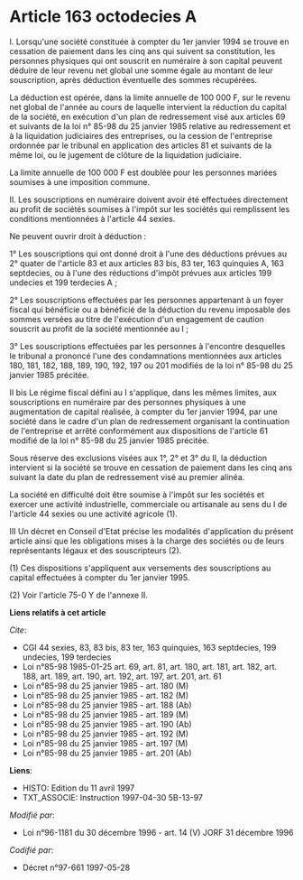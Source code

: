 # Article 163 octodecies A

I.  Lorsqu'une société constituée à compter du 1er janvier 1994 se trouve en cessation de paiement dans les cinq ans qui
suivent sa constitution, les personnes physiques qui ont souscrit en numéraire à son capital peuvent déduire de leur revenu
net global une somme égale au montant de leur souscription, après déduction éventuelle des sommes récupérées.

La déduction est opérée, dans la limite annuelle de 100 000 F, sur le revenu net global de l'année au cours de laquelle
intervient la réduction du capital de la société, en exécution d'un plan de redressement visé aux articles 69 et suivants de
la loi n° 85-98 du 25 janvier 1985 relative au redressement et à la liquidation judiciaires des entreprises, ou la cession de
l'entreprise ordonnée par le tribunal en application des articles 81 et suivants de la même loi, ou le jugement de clôture de
la liquidation judiciaire.

La limite annuelle de 100 000 F est doublée pour les personnes mariées soumises à une imposition commune.

II. Les souscriptions en numéraire doivent avoir été effectuées directement au profit de sociétés soumises à l'impôt sur les
sociétés qui remplissent les conditions mentionnées à l'article 44 sexies.

Ne peuvent ouvrir droit à déduction :

1° Les souscriptions qui ont donné droit à l'une des déductions prévues au 2° quater de l'article 83 et aux articles 83 bis,
83 ter, 163 quinquies A, 163 septdecies, ou à l'une des réductions d'impôt prévues aux articles 199 undecies et 199 terdecies
A ;

2° Les souscriptions effectuées par les personnes appartenant à un foyer fiscal qui bénéficie ou a bénéficié de la déduction
du revenu imposable des sommes versées au titre de l'exécution d'un engagement de caution souscrit au profit de la société
mentionnée au I ;

3° Les souscriptions effectuées par les personnes à l'encontre desquelles le tribunal a prononcé l'une des condamnations
mentionnées aux articles 180, 181, 182, 188, 189, 190, 192, 197 ou 201 modifiés de la loi n° 85-98 du 25 janvier 1985
précitée.

II bis Le régime fiscal défini au I s'applique, dans les mêmes limites, aux souscriptions en numéraire par des personnes
physiques à une augmentation de capital réalisée, à compter du 1er janvier 1994, par une société dans le cadre d'un plan de
redressement organisant la continuation de l'entreprise et arrêté conformément aux dispositions de l'article 61 modifié de la
loi n° 85-98 du 25 janvier 1985 précitée.

Sous réserve des exclusions visées aux 1°, 2° et 3° du II, la déduction intervient si la société se trouve en cessation de
paiement dans les cinq ans suivant la date du plan de redressement visé au premier alinéa.

La société en difficulté doit être soumise à l'impôt sur les sociétés et exercer une activité industrielle, commerciale ou
artisanale au sens du I de l'article 44 sexies ou une activité agricole (1).

III Un décret en Conseil d'Etat précise les modalités d'application du présent article ainsi que les obligations mises à la
charge des sociétés ou de leurs représentants légaux et des souscripteurs (2).

(1) Ces dispositions s'appliquent aux versements des souscriptions au capital effectuées à compter du 1er janvier 1995.

(2) Voir l'article 75-0 Y de l'annexe II.

**Liens relatifs à cet article**

_Cite_:

  - CGI 44 sexies, 83, 83 bis, 83 ter, 163 quinquies, 163 septdecies, 199 undecies, 199 terdecies
  - Loi n°85-98 1985-01-25 art. 69, art. 81, art. 180, art. 181, art. 182, art. 188, art. 189, art. 190, art. 192, art. 197, art. 201, art. 61
  - Loi n°85-98 du 25 janvier 1985 - art. 180 (M)
  - Loi n°85-98 du 25 janvier 1985 - art. 182 (M)
  - Loi n°85-98 du 25 janvier 1985 - art. 188 (Ab)
  - Loi n°85-98 du 25 janvier 1985 - art. 189 (M)
  - Loi n°85-98 du 25 janvier 1985 - art. 190 (Ab)
  - Loi n°85-98 du 25 janvier 1985 - art. 192 (M)
  - Loi n°85-98 du 25 janvier 1985 - art. 197 (M)
  - Loi n°85-98 du 25 janvier 1985 - art. 201 (Ab)

**Liens**:

  - HISTO: Edition du 11 avril 1997
  - TXT_ASSOCIE: Instruction 1997-04-30 5B-13-97

_Modifié par_:

  - Loi n°96-1181 du 30 décembre 1996 - art. 14 (V) JORF 31 décembre 1996

_Codifié par_:

  - Décret n°97-661 1997-05-28
